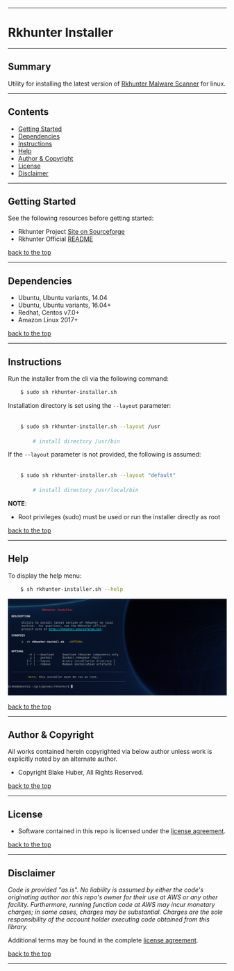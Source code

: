 * * *
# Rkhunter Installer
* * *

## Summary

Utility for installing the latest version of [Rkhunter Malware Scanner](https://en.wikipedia.org/wiki/Rkhunter) for linux.

* * *

## Contents

* [Getting Started](#getting-started)
* [Dependencies](#dependencies)
* [Instructions](#instructions)
* [Help](#help)
* [Author & Copyright](#author-&-copyright)
* [License](#license)
* [Disclaimer](#disclaimer)


* * *

## Getting Started

See the following resources before getting started:

- Rkhunter Project [Site on Sourceforge](http://rkhunter.sourceforge.net/)
- Rkhunter Official [README](https://sourceforge.net/p/rkhunter/rkh_code/ci/master/tree/files/README)

[back to the top](#rkhunter-installer)

* * *

## Dependencies

* Ubuntu, Ubuntu variants, 14.04
* Ubuntu, Ubuntu variants, 16.04+
* Redhat, Centos v7.0+
* Amazon Linux 2017+

[back to the top](#rkhunter-installer)

* * *

## Instructions

Run the installer from the cli via the following command:

```bash
    $ sudo sh rkhunter-installer.sh
```

Installation directory is set using the `--layout` parameter:

```bash

    $ sudo sh rkhunter-installer.sh --layout /usr    

        # install directory /usr/bin

```

If the `--layout` parameter is not provided, the following is assumed:

```bash

    $ sudo sh rkhunter-installer.sh --layout "default"    

        # install directory /usr/local/bin

```

**NOTE**:
* Root privileges (sudo) must be used or run the installer directly as root

[back to the top](#rkhunter-installer)

* * *

## Help

To display the help menu:

```bash
    $ sh rkhunter-installer.sh --help
```

[![help](./assets/help-menu.png)]((https://rawgithub.com/fstab50/gensec/master/rkhunter/assets/help-menu.png))


[back to the top](#rkhunter-installer)

* * *

## Author & Copyright

All works contained herein copyrighted via below author unless work is explicitly noted by an alternate author.

* Copyright Blake Huber, All Rights Reserved.

[back to the top](#rkhunter-installer)

* * *

## License

* Software contained in this repo is licensed under the [license agreement](./LICENSE.md).

[back to the top](#rkhunter-installer)

* * *

## Disclaimer

*Code is provided "as is". No liability is assumed by either the code's originating author nor this repo's owner for their use at AWS or any other facility. Furthermore, running function code at AWS may incur monetary charges; in some cases, charges may be substantial. Charges are the sole responsibility of the account holder executing code obtained from this library.*

Additional terms may be found in the complete [license agreement](./LICENSE.md).

[back to the top](#rkhunter-installer)

* * *
